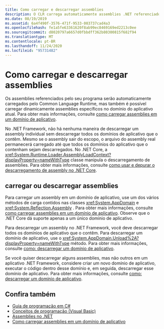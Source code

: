```yaml
---
title: Como carregar e descarregar assemblies
description: O CLR carrega automaticamente assemblies .NET referenciados por um programa. Você também pode carregar dinamicamente assemblies específicos no domínio do aplicativo atual.
ms.date: 08/19/2019
ms.assetid: 6a4f490f-3576-471f-9533-003737cad4a3
ms.openlocfilehash: fe1a5fe63361620f8ab99ec8469169ed2213c0ee
ms.sourcegitcommit: d8020797a6657d0fbbdff362b80300815f682f94
ms.translationtype: MT
ms.contentlocale: pt-BR
ms.lasthandoff: 11/24/2020
ms.locfileid: "95731482"
---
```

# <a name="how-to-load-and-unload-assemblies"></a>Como carregar e descarregar assemblies

Os assemblies referenciados pelo seu programa serão automaticamente carregados pelo Common Language Runtime, mas também é possível carregar dinamicamente assemblies específicos no domínio do aplicativo atual. Para obter mais informações, consulte [como carregar assemblies em um domínio de aplicativo](../../framework/app-domains/how-to-load-assemblies-into-an-application-domain.md).

No .NET Framework, não há nenhuma maneira de descarregar um assembly individual sem descarregar todos os domínios de aplicativo que o contêm. Mesmo se o assembly sair do escopo, o arquivo do assembly real permanecerá carregado até que todos os domínios do aplicativo que o contenham sejam descarregados. No .NET Core, a <xref:System.Runtime.Loader.AssemblyLoadContext?displayProperty=nameWithType> classe manipula o descarregamento de assemblies. Para obter mais informações, consulte [como usar e depurar o descarregamento de assembly no .NET Core](unloadability.md).

## <a name="load-and-unload-assemblies"></a>carregar ou descarregar assemblies

Para carregar um assembly em um domínio de aplicativo, use um dos vários métodos de carga contidos nas classes <xref:System.AppDomain> e <xref:System.Reflection.Assembly> . Para obter mais informações, consulte [como carregar assemblies em um domínio de aplicativo](../../framework/app-domains/how-to-load-assemblies-into-an-application-domain.md). Observe que o .NET Core dá suporte apenas a um único domínio de aplicativo.

Para descarregar um assembly no .NET Framework, você deve descarregar todos os domínios de aplicativo que o contêm. Para descarregar um domínio de aplicativo, use o <xref:System.AppDomain.Unload%2A?displayProperty=nameWithType> método. Para obter mais informações, consulte [como: descarregar um domínio de aplicativo](../../framework/app-domains/how-to-unload-an-application-domain.md).

Se você quiser descarregar alguns assemblies, mas não outros em um aplicativo .NET Framework, considere criar um novo domínio de aplicativo, executar o código dentro desse domínio e, em seguida, descarregar esse domínio de aplicativo. Para obter mais informações, consulte [como: descarregar um domínio de aplicativo](../../framework/app-domains/how-to-unload-an-application-domain.md).  

## <a name="see-also"></a>Confira também

- [Guia de programação em C#](../../csharp/programming-guide/index.md)
- [Conceitos de programação (Visual Basic)](../../visual-basic/programming-guide/concepts/index.md)
- [Assemblies no .NET](index.md)
- [Como carregar assemblies em um domínio de aplicativo](../../framework/app-domains/how-to-load-assemblies-into-an-application-domain.md)
